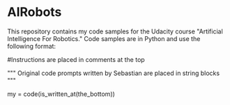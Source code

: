 AIRobots
========
This repository contains my code samples for the Udacity course "Artificial Intelligence For Robotics." Code samples are in Python and use the following format:

 #Instructions are placed in comments at the top

"""
Original code prompts written by Sebastian are placed in string blocks
"""

my = code(is_written_at(the_bottom))
